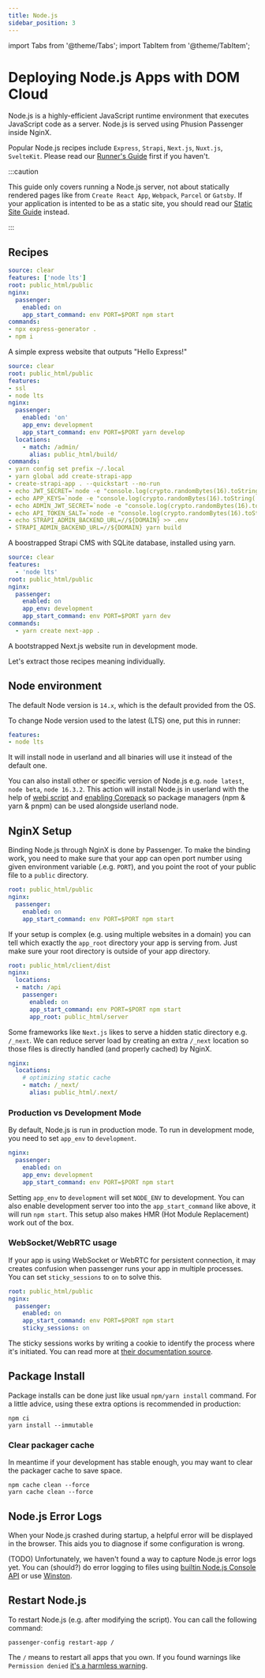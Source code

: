 ```yaml
---
title: Node.js
sidebar_position: 3
---
```


import Tabs from '@theme/Tabs';
import TabItem from '@theme/TabItem';

# Deploying Node.js Apps with DOM Cloud

Node.js is a highly-efficient JavaScript runtime environment that executes JavaScript code as a server.
Node.js is served using Phusion Passenger inside NginX.

Popular Node.js recipes include `Express`, `Strapi`, `Next.js`, `Nuxt.js`, `SvelteKit`. Please read our [Runner's Guide](../features/runner.md) first if you haven't.

:::caution

This guide only covers running a Node.js server, not about statically rendered pages like from `Create React App`, `Webpack`, `Parcel` or `Gatsby`.
If your application is intented to be as a static site, you should read our [Static Site Guide](./static-site.md) instead.

:::

## Recipes

<Tabs>
  <TabItem value="express" label="Express" default>

```yaml
source: clear
features: ['node lts']
root: public_html/public
nginx:
  passenger:
    enabled: on
    app_start_command: env PORT=$PORT npm start
commands:
- npx express-generator .
- npm i
```

A simple express website that outputs "Hello Express!"

  </TabItem>
  <TabItem value="strapi" label="Strapi" default>

```yaml
source: clear
root: public_html/public
features:
- ssl
- node lts
nginx:
  passenger:
    enabled: 'on'
    app_env: development
    app_start_command: env PORT=$PORT yarn develop
  locations:
    - match: /admin/
      alias: public_html/build/
commands:
- yarn config set prefix ~/.local
- yarn global add create-strapi-app
- create-strapi-app . --quickstart --no-run
- echo JWT_SECRET=`node -e "console.log(crypto.randomBytes(16).toString('base64'))"` > .env
- echo APP_KEYS=`node -e "console.log(crypto.randomBytes(16).toString('base64'))"` >> .env
- echo ADMIN_JWT_SECRET=`node -e "console.log(crypto.randomBytes(16).toString('base64'))"` >> .env
- echo API_TOKEN_SALT=`node -e "console.log(crypto.randomBytes(16).toString('base64'))"` >> .env
- echo STRAPI_ADMIN_BACKEND_URL=//${DOMAIN} >> .env
- STRAPI_ADMIN_BACKEND_URL=//${DOMAIN} yarn build
```

A boostrapped Strapi CMS with SQLite database, installed using yarn.

  </TabItem>
  <TabItem value="next" label="Next.js" default>

```yaml
source: clear
features:
  - 'node lts'
root: public_html/public
nginx:
  passenger:
    enabled: on
    app_env: development
    app_start_command: env PORT=$PORT yarn dev
commands:
  - yarn create next-app .
```

A bootstrapped Next.js website run in development mode.

  </TabItem>
</Tabs>

Let's extract those recipes meaning individually.

## Node environment

The default Node version is `14.x`, which is the default provided from the OS.

To change Node version used to the latest (LTS) one, put this in runner:

```yaml
features:
- node lts
```

It will install node in userland and all binaries will use it instead of the default one.

You can also install other or specific version of Node.js e.g. `node latest`,  `node beta`,  `node 16.3.2`. This action will install Node.js in userland with the help of [webi script](https://webinstall.dev/node/) and [enabling Corepack](https://nodejs.org/dist/latest/docs/api/corepack.html) so package managers (npm & yarn & pnpm) can be used alongside userland node.

## NginX Setup

Binding Node.js through NginX is done by Passenger. To make the binding work, you need to make sure that your app can open port number using given environment variable (.e.g. `PORT`), and you point the root of your public file to a `public` directory.

```yaml
root: public_html/public
nginx:
  passenger:
    enabled: on
    app_start_command: env PORT=$PORT npm start
```

If your setup is complex (e.g. using multiple websites in a domain) you can tell which exactly the `app_root` directory your app is serving from. Just make sure your root directory is outside of your app directory.

```yaml
root: public_html/client/dist
nginx:
  locations:
  - match: /api
    passenger:
      enabled: on
      app_start_command: env PORT=$PORT npm start
      app_root: public_html/server
```

Some frameworks like `Next.js` likes to serve a hidden static directory e.g. `/_next`. We can reduce server load by creating an extra `/_next` location so those files is directly handled (and properly cached) by NginX.

```yaml
nginx:
  locations:
    # optimizing static cache
    - match: /_next/
      alias: public_html/.next/
```

### Production vs Development Mode

By default, Node.js is run in production mode. To run in development mode, you need to set `app_env` to `development`.

```yaml
nginx:
  passenger:
    enabled: on
    app_env: development
    app_start_command: env PORT=$PORT npm start
```

Setting `app_env` to `development` will set `NODE_ENV` to development. You can also enable development server too into the `app_start_command` like above, it will run `npm start`. This setup also makes HMR (Hot Module Replacement) work out of the box.


### WebSocket/WebRTC usage

If your app is using WebSocket or WebRTC for persistent connection, it may creates confusion when passenger runs your app in multiple processes. You can set `sticky_sessions` to `on` to solve this.

```yaml
root: public_html/public
nginx:
  passenger:
    enabled: on
    app_start_command: env PORT=$PORT npm start
    sticky_sessions: on
```

The sticky sessions works by writing a cookie to identify the process where it's initiated. You can read more at [their documentation source](https://www.phusionpassenger.com/docs/references/config_reference/nginx/#passenger_sticky_sessions).

## Package Install

Package installs can be done just like usual `npm/yarn install` command. For a little advice, using these extra options is recommended in production:

```
npm ci
yarn install --immutable
```

### Clear packager cache

In meantime if your development has stable enough, you may want to clear the packager cache to save space.

```
npm cache clean --force
yarn cache clean --force
```

## Node.js Error Logs

When your Node.js crashed during startup, a helpful error will be displayed in the browser. This aids you to diagnose if some configuration is wrong.

(TODO) Unfortunately, we haven't found a way to capture Node.js error logs yet. You can (should?) do error logging to files using [builtin Node.js Console API](https://melvingeorge.me/blog/save-logs-to-files-nodejs) or use [Winston](https://www.npmjs.com/package/winston).


## Restart Node.js

To restart Node.js (e.g. after modifying the script). You can call the following command:

```
passenger-config restart-app /
```

The `/` means to restart all apps that you own. If you found warnings like `Permission denied` [it's a harmless warning](https://github.com/phusion/passenger/issues/2367).

